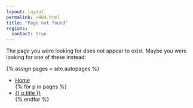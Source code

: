 ```yaml
---
layout: layout
permalink: /404.html
title: "Page not found"
regions:
  contact: true
---
```


The page you were looking for does not appear to exist. Maybe you were looking 
for one of these instead:

{% assign pages = site.autopages %}
<ul>
  <li><a href="/">Home</a></li>
  {% for p in pages %}
  <li>
    <a href="{{ p.url }}">
      {{ p.title }}
    </a>
  </li>
  {% endfor %}
</ul>